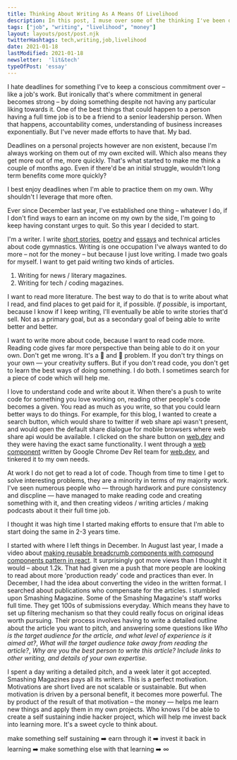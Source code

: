 ```yaml
---
title: Thinking About Writing As A Means Of Livelihood
description: In this post, I muse over some of the thinking I've been doing lately about what it'll take for me to write fulltime
tags: ["job", "writing", "livelihood", "money"]
layout: layouts/post/post.njk
twitterHashtags: tech,writing,job,livelihood
date: 2021-01-18
lastModified: 2021-01-18
newsletter:  'lit&tech'
typeOfPost: 'essay'
---
```

<!--
I've a strong urge to not work for an organisation or company, at least the ones whose sole purpose is to earn more profits year over year. Which is most of the market. Many reasons, but top among them — I want to do that for myself, not for the company. Problem is you've got to practice and learn doing that. One could either keep going on in companies and learning and finally define a moment of absolute quitting, or learn it on one's own — struggling a little more. -->

I hate deadlines for something I've to keep a conscious commitment over – like a job's work. But ironically that's where commitment in general becomes strong – by doing something despite not having any particular liking towards it. One of the best things that could happen to a person having a full time job is to be a friend to a senior leadership person. When that happens, accountability comes, understanding of business increases exponentially. But I've never made efforts to have that. My bad.

Deadlines on a personal projects however are non existent, because I'm always working on them out of my own excited will. Which also means they get more out of me, more quickly. That's what started to make me think a couple of months ago. Even if there'd be an initial struggle, wouldn't long term benefits come more quickly?

I best enjoy deadlines when I'm able to practice them on my own. Why shouldn't I leverage that more often.

Ever since December last year, I've established one thing – whatever I do, if I don't find ways to earn an income on my own by the side, I'm going to keep having constant urges to quit. So this year I decided to start.

I'm a writer. I write [short stories](/posts/2021/01/14/changing-narration-voices-and-tenses/), [poetry](/writing) and [essays](/tags) and technical articles about code gymnastics. Writing is one occupation I've always wanted to do more – not for the money – but because I just love writing. I made two goals for myself. I want to get paid writing two kinds of articles.

1. Writing for news / literary magazines.
2. Writing for tech / coding magazines.

I want to read more literature. The best way to do that is to write about what I read, and find places to get paid for it, if possible. _If possible_, is important, because I know if I keep writing, I'll eventually be able to write stories that'd sell. Not as a primary goal, but as a secondary goal of being able to write better and better.

I want to write more about code, because I want to read code more. Reading code gives far more perspective than being able to do it on your own. Don't get me wrong. It's a 🐥 and 🥚 problem. If you don't try things on your own — your creativity suffers. But if you don't read code, you don't get to learn the best ways of doing something. I do both. I sometimes search for a piece of code which will help me.

I love to understand code and write about it. When there's a push to write code for something you love working on, reading other people's code becomes a given. You read as much as you write, so that you could learn better ways to do things. For example, for this blog, I wanted to create a search button, which would share to twitter if web share api wasn't present, and would open the default share dialogue for mobile browsers where web share api would be available. I clicked on the share button on [web.dev](https://web.dev) and they were having the exact same functionality. I went through a [web component](https://github.com/GoogleChrome/web.dev/blob/603a318d27d3152ee4f8aabb56370219c2832258/src/lib/components/ShareAction/index.js) written by Google Chrome Dev Rel team for [web.dev](https://web.dev), and tinkered it to my own needs.

At work I do not get to read a lot of code. Though from time to time I get to solve interesting problems, they are a minority in terms of my majority work. I've seen numerous people who — through hardwork and pure consistency and discpline — have managed to make reading code and creating something with it, and then creating videos / writing articles / making podcasts about it their full time job.

I thought it was high time I started making efforts to ensure that I'm able to start doing the same in 2-3 years time.

I started with where I left things in December. In August last year, I made a video about [making reusable breadcrumb components with compound components pattern in react](https://www.youtube.com/watch?v=s9K7el0LTIA&ab_channel=ArihantVerma). It surprisingly got more views than I thought it would – about 1.2k. That had given me a push that more people are looking to read about more 'production ready' code and practices than ever. In December, I had the idea about converting the video in the written format. I searched about publications who compensate for the articles. I stumbled upon Smashing Magazine. Some of the Smashing Magazine's staff works full time. They get 100s of submissions everyday. Which means they have to set up filtering mechanism so that they could really focus on original ideas worth pursuing. Their process involves having to write a detailed outline about the article you want to pitch, and answering some questions like _Who is the target audience for the article, and what level of experience is it aimed at?_, _What will the target audience take away from reading the article?_, _Why are you the best person to write this article? Include links to other writing, and details of your own expertise._

I spent a day writing a detailed pitch, and a week later it got accepted. Smashing Magazines pays all its writers. This is a perfect motivation. Motivations are short lived are not scalable or sustainable. But when motivation is driven by a personal benefit, it becomes more powerful. The by product of the result of that motivation – the money — helps me learn new things and apply them in my own projects. Who knows I'd be able to create a self sustaining indie hacker project, which will help me invest back into learning more. It's a sweet cycle to think about.

make something self sustaining ➡️ earn through it ➡️ invest it back in learning ➡️ make something else with that learning ➡️ ∞


